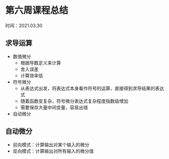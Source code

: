 # 第六周课程总结

时间：2021.03.30

## 求导运算

+ 数值微分
  + 根据导数定义来计算
  + 舍入误差
  + 计算效率低
+ 符号微分
  + 从表达式出发，将表达式本身看作符号的运算，直接得到求导结果的表达式
  + 随着函数变复杂，符号微分表达式复杂程度指数级增加
  + 需要保存大量中间变量，容易出错
+ 自动微分

## 自动微分

+ 前向模式：计算输出对某个输入的微分
+ 反向模式：计算输出对所有输入的微分值
